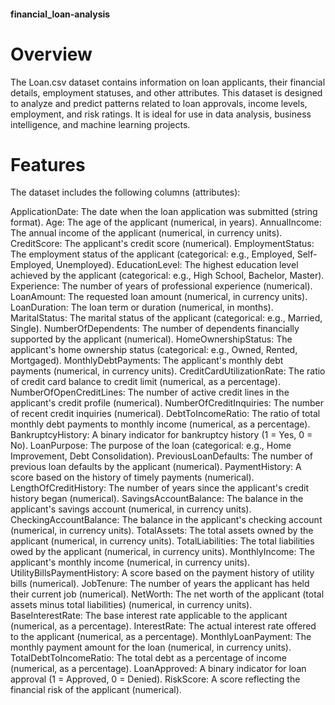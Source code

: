 #### financial_loan-analysis

# Overview

The Loan.csv dataset contains information on loan applicants, their financial details, employment statuses, and other attributes. This dataset is designed to analyze and predict patterns related to loan approvals, income levels, employment, and risk ratings. It is ideal for use in data analysis, business intelligence, and machine learning projects.

# Features
The dataset includes the following columns (attributes):

ApplicationDate: The date when the loan application was submitted (string format).
Age: The age of the applicant (numerical, in years).
AnnualIncome: The annual income of the applicant (numerical, in currency units).
CreditScore: The applicant's credit score (numerical).
EmploymentStatus: The employment status of the applicant (categorical: e.g., Employed, Self-Employed, Unemployed).
EducationLevel: The highest education level achieved by the applicant (categorical: e.g., High School, Bachelor, Master).
Experience: The number of years of professional experience (numerical).
LoanAmount: The requested loan amount (numerical, in currency units).
LoanDuration: The loan term or duration (numerical, in months).
MaritalStatus: The marital status of the applicant (categorical: e.g., Married, Single).
NumberOfDependents: The number of dependents financially supported by the applicant (numerical).
HomeOwnershipStatus: The applicant's home ownership status (categorical: e.g., Owned, Rented, Mortgaged).
MonthlyDebtPayments: The applicant's monthly debt payments (numerical, in currency units).
CreditCardUtilizationRate: The ratio of credit card balance to credit limit (numerical, as a percentage).
NumberOfOpenCreditLines: The number of active credit lines in the applicant's credit profile (numerical).
NumberOfCreditInquiries: The number of recent credit inquiries (numerical).
DebtToIncomeRatio: The ratio of total monthly debt payments to monthly income (numerical, as a percentage).
BankruptcyHistory: A binary indicator for bankruptcy history (1 = Yes, 0 = No).
LoanPurpose: The purpose of the loan (categorical: e.g., Home Improvement, Debt Consolidation).
PreviousLoanDefaults: The number of previous loan defaults by the applicant (numerical).
PaymentHistory: A score based on the history of timely payments (numerical).
LengthOfCreditHistory: The number of years since the applicant's credit history began (numerical).
SavingsAccountBalance: The balance in the applicant's savings account (numerical, in currency units).
CheckingAccountBalance: The balance in the applicant's checking account (numerical, in currency units).
TotalAssets: The total assets owned by the applicant (numerical, in currency units).
TotalLiabilities: The total liabilities owed by the applicant (numerical, in currency units).
MonthlyIncome: The applicant's monthly income (numerical, in currency units).
UtilityBillsPaymentHistory: A score based on the payment history of utility bills (numerical).
JobTenure: The number of years the applicant has held their current job (numerical).
NetWorth: The net worth of the applicant (total assets minus total liabilities) (numerical, in currency units).
BaseInterestRate: The base interest rate applicable to the applicant (numerical, as a percentage).
InterestRate: The actual interest rate offered to the applicant (numerical, as a percentage).
MonthlyLoanPayment: The monthly payment amount for the loan (numerical, in currency units).
TotalDebtToIncomeRatio: The total debt as a percentage of income (numerical, as a percentage).
LoanApproved: A binary indicator for loan approval (1 = Approved, 0 = Denied).
RiskScore: A score reflecting the financial risk of the applicant (numerical).


